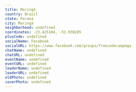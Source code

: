 ```yaml
---
title: Maringá
country: Brazil
state: Paraná
city: Maringá
neighborhood: undefined
coordinates: -23.425104, -51.938285
plusCode: undefined
socialName: Facebook
socialURL: https://www.facebook.com/groups/freecodecampmga
chatName: undefined
chatURL: undefined
eventName: undefined
eventURL: undefined
leaderName: undefined
leaderURL: undefined
oldPhoto: undefined
coverPhoto: undefined
---
```

